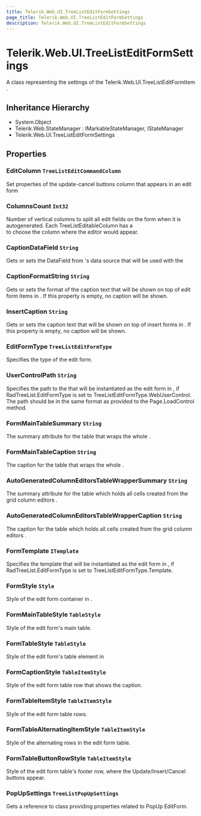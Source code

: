 ```yaml
---
title: Telerik.Web.UI.TreeListEditFormSettings
page_title: Telerik.Web.UI.TreeListEditFormSettings
description: Telerik.Web.UI.TreeListEditFormSettings
---
```


# Telerik.Web.UI.TreeListEditFormSettings

A class representing the settings of the Telerik.Web.UI.TreeListEditFormItem .

## Inheritance Hierarchy

* System.Object
* Telerik.Web.StateManager : IMarkableStateManager, IStateManager
* Telerik.Web.UI.TreeListEditFormSettings

## Properties

###  EditColumn `TreeListEditCommandColumn`

Set properties of the update-cancel buttons column that appears in an edit form

###  ColumnsCount `Int32`

Number of vertical columns to split all edit fields on the form when it is autogenerated.
            Each TreeListEditableColumn has a  
            to choose the column where the editor would appear.

###  CaptionDataField `String`

Gets or sets the DataField from 's data source that will
            be used with the

###  CaptionFormatString `String`

Gets or sets the format of the caption text that will be shown on top of  edit form 
            items in . If this property is empty, no caption will be shown.

###  InsertCaption `String`

Gets or sets the caption text that will be shown on top of insert forms in
            . If this property is empty, no caption will be shown.

###  EditFormType `TreeListEditFormType`

Specifies the type of the edit form.

###  UserControlPath `String`

Specifies the path to the  that will be instantiated
            as the edit form in , if RadTreeList.EditFormType is
            set to TreeListEditFormType.WebUserControl. The path should be in the same 
            format as provided to the Page.LoadControl method.

###  FormMainTableSummary `String`

The summary attribute for the table that wraps the whole .

###  FormMainTableCaption `String`

The caption for the table that wraps the whole .

###  AutoGeneratedColumnEditorsTableWrapperSummary `String`

The summary attribute for the table which holds all cells created from the grid column editors .

###  AutoGeneratedColumnEditorsTableWrapperCaption `String`

The caption for the table which holds all cells created from the grid column editors .

###  FormTemplate `ITemplate`

Specifies the template that will be instantiated as the edit form in ,
            if RadTreeList.EditFormType is set to TreeListEditFormType.Template.

###  FormStyle `Style`

Style of the edit form container in .

###  FormMainTableStyle `TableStyle`

Style of the edit form's main table.

###  FormTableStyle `TableStyle`

Style of the edit form's table element in

###  FormCaptionStyle `TableItemStyle`

Style of the edit form table row that shows the caption.

###  FormTableItemStyle `TableItemStyle`

Style of the edit form table rows.

###  FormTableAlternatingItemStyle `TableItemStyle`

Style of the alternating rows in the edit form table.

###  FormTableButtonRowStyle `TableItemStyle`

Style of the edit form table's footer row, where the Update/Insert/Cancel buttons appear.

###  PopUpSettings `TreeListPopUpSettings`

Gets a reference to  class providing properties
                related to PopUp EditForm.

